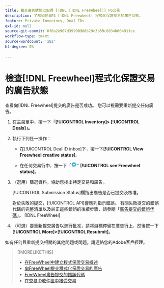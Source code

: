 ```yaml
---
title: 檢查廣告狀態以取得 [!DNL [!DNL FreeWheel]] PG交易
description: 了解如何尋找 [!DNL Freewheel] 程式化保證交易的廣告狀態。
feature: Private Inventory, Deal IDs
exl-id: null
source-git-commit: 0f0a2e907d39900968b29c3b59c8034b604911ce
workflow-type: tm+mt
source-wordcount: '182'
ht-degree: 0%

---
```


# 檢查[!DNL Freewheel]程式化保證交易的廣告狀態

查看向[!DNL Freewheel]提交的廣告是否成功。 您可以視需要重新提交任何廣告。

1. 在主菜單中，按一下「**[!UICONTROL Inventory]> [!UICONTROL Deals]」。**

1. 執行下列任一操作：

   * 在[!UICONTROL Deal ID inbox]下，按一下&#x200B;**[!UICONTROL View Freewheel creative status]**。

   * 在任何交易行中，按一下「![選項」菜單](/help/dsp/assets/options-menu.png) **[!UICONTROL see Freewheel status]**。

1. （選用）篩選資料，協助您找出特定交易和廣告。

   [!UICONTROL Submission Status]欄指出廣告是否已提交及核准。

   對於失敗的提交，[!UICONTROL API]響應列指示錯誤。 有關失敗提交的錯誤代碼的完整清單以及糾正這些錯誤的後續步驟，請參閱「[廣告提交的錯誤代碼](freewheel-error-codes.md)」。 [!DNL FreeWheel] 

1. （可選）要重新提交廣告以進行批准，請將游標停留在廣告行上，然後按一下&#x200B;**[!UICONTROL More]>[!UICONTROL Resubmit]**。

如有任何與重新提交相關的其他問題或問題，請連絡您的Adobe客戶經理。

>[!MORELIKETHIS]
>
>* [在FreeWheel中建立程式保證交易概述](freewheel-overview.md)
>* [向FreeWheel提交程式化保證交易的廣告](freewheel-submit.md)
>* [FreeWheel廣告提交的錯誤代碼](freewheel-error-codes.md)
>* [在交易ID收件匣中接受交易](deal-id-inbox-accept.md)

